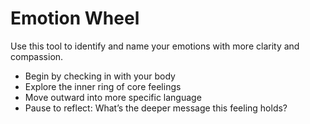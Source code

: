 # Emotion Wheel

Use this tool to identify and name your emotions with more clarity and compassion.

- Begin by checking in with your body
- Explore the inner ring of core feelings
- Move outward into more specific language
- Pause to reflect: What’s the deeper message this feeling holds?
